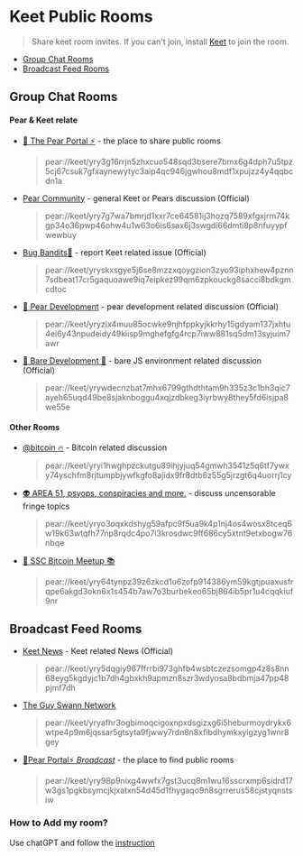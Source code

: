 # Keet Public Rooms

> Share keet room invites. If you can't join, install [Keet](https://keet.io) to join the room.

- [Group Chat Rooms](https://github.com/gasolin/awesome-pears/edit/main/keet_rooms.md#group-chat-rooms)
- [Broadcast Feed Rooms](https://github.com/gasolin/awesome-pears/edit/main/keet_rooms.md#broadcast-feed-rooms)

## Group Chat Rooms

#### Pear & Keet relate

- [🍐 The Pear Portal ⚡](https://gasolin.idv.tw/keetlink/#key=yry3g16rrjn5zhxcuo548sqd3bsere7bmx6g4dph7u5tpz5cj67csuk7gfxaynewytyc3aip4qc946jgwhou8mdf1xpujzz4y4qqbcdn1a&title=The%20Pear%20Portal%E2%9C%B5) - the place to share public rooms
  > pear://keet/yry3g16rrjn5zhxcuo548sqd3bsere7bmx6g4dph7u5tpz5cj67csuk7gfxaynewytyc3aip4qc946jgwhou8mdf1xpujzz4y4qqbcdn1a
- [Pear Community](https://gasolin.idv.tw/keetlink) - general Keet or Pears discussion (Official)
  > pear://keet/yry7g7wa7bmrjd1xxr7ce64581ij3hozq7589xfgxjrm74kgp34o36pwp46ohw4u1w63o6is6sax6j3swgdi66dmti8p8nfuyypfwewbuy
- [Bug Bandits🐞](https://gasolin.idv.tw/keetlink/#key=yryskxsgye5j6se8mzzxqoygzion3zyo93iphxhew4pznn7sdbeat17cr5gaquoawe9iq7eipkez99qm6zpkouckg8sacci8bdkgmcdtoc&title=Bug%20Bandits%F0%9F%90%9E) - report Keet related issue (Official)
  > pear://keet/yryskxsgye5j6se8mzzxqoygzion3zyo93iphxhew4pznn7sdbeat17cr5gaquoawe9iq7eipkez99qm6zpkouckg8sacci8bdkgmcdtoc
- [🍐 Pear Development](https://gasolin.idv.tw/keetlink/#key=yryzix4muu85ocwke9njhfppkyjkkrhy15gdyam137jxhtu4ei6y43npudeidy49kiisp9mghefgfg4rcp7iww881sq5dm13syjuim7awr&title=%F0%9F%8D%90%20Pear%20Development) - pear development related discussion (Official)
  > pear://keet/yryzix4muu85ocwke9njhfppkyjkkrhy15gdyam137jxhtu4ei6y43npudeidy49kiisp9mghefgfg4rcp7iww881sq5dm13syjuim7awr
- [🍐 Bare Development 🐻](https://gasolin.idv.tw/keetlink/#key=yrywdecnzbat7mhx6799gthdthtam9h335z3c1bh3qic7ayeh65uqd49be8sjaknboggu4xqjzdbkeg3iyrbwy8they5fd6isjpa8we55e&title=%F0%9F%8D%90%20Bare%20Development%20%F0%9F%90%9B) - bare JS environment related discussion (Official)
  > pear://keet/yrywdecnzbat7mhx6799gthdthtam9h335z3c1bh3qic7ayeh65uqd49be8sjaknboggu4xqjzdbkeg3iyrbwy8they5fd6isjpa8we55e

#### Other Rooms
- [@bitcoin 🔥](https://gasolin.idv.tw/keetlink/#key=yryi1hwghpzckutgu89ihjyjuq54gmwh3541z5q6tf7ywxy74yschfm8rjtumpbjywfkgfo8ajidx9fr8dtb6z55g5jrzgt6q4uorrj1cy&title=%40bitcoin%20%F0%9F%94%A5) - Bitcoin related discussion
  > pear://keet/yryi1hwghpzckutgu89ihjyjuq54gmwh3541z5q6tf7ywxy74yschfm8rjtumpbjywfkgfo8ajidx9fr8dtb6z55g5jrzgt6q4uorrj1cy
- [👽 AREA 51, psyops, conspiracies and more.](https://gasolin.idv.tw/keetlink/#key=yryo3oqxkdshyg59afpc9f5ua9k4p1nj4os4wosx8tceq6w19k63wtqfh77np8rqdc4po7i3krosdwc9ff686cy5xtnt9etxbogw76nbqe&title=AREA%2051%2C%20psyops%2C%20conspiracies%20and%20more.) - discuss uncensorable fringe topics
  > pear://keet/yryo3oqxkdshyg59afpc9f5ua9k4p1nj4os4wosx8tceq6w19k63wtqfh77np8rqdc4po7i3krosdwc9ff686cy5xtnt9etxbogw76nbqe
- [🎒 SSC Bitcoin Meetup 📚](https://gasolin.idv.tw/keetlink/#key=yry64tynpz39z6zkcd1u6zofp914386ym59kgtjpuaxusfrqpe6akgd3okn6x1s454b7aw7o3burbekeo65bj864ib5pr1u4cqqkiuf9nr&title=%F0%9F%8E%92%20SSC%20Bitcoin%20Meetup%20%F0%9F%93%9A)
  > pear://keet/yry64tynpz39z6zkcd1u6zofp914386ym59kgtjpuaxusfrqpe6akgd3okn6x1s454b7aw7o3burbekeo65bj864ib5pr1u4cqqkiuf9nr

## Broadcast Feed Rooms

- [Keet News](https://gasolin.idv.tw/keetlink/#key=yry5dqgiy967ffrrbi973ghfb4wsbtczezsomgp4z8s8nn68eyg5kgdyjc1b7dh4gbxkh9apmzn8szr3wdyosa8bdbmja47pp48pjmf7dh&title=Keet%20News) - Keet related News (Official)
  > pear://keet/yry5dqgiy967ffrrbi973ghfb4wsbtczezsomgp4z8s8nn68eyg5kgdyjc1b7dh4gbxkh9apmzn8szr3wdyosa8bdbmja47pp48pjmf7dh
- [The Guy Swann Network](https://gasolin.idv.tw/keetlink/#key=yryafhr3ogbimoqcigoxnpxdsgizxg6i5heburmoydrykx6wtpe4p9m6jqssar5gtsyta9fjwwy7rdn8n8xfibdhymkxyigzyg1wnr8gey&title=The%20Guy%20Swann%20Network)
  > pear://keet/yryafhr3ogbimoqcigoxnpxdsgizxg6i5heburmoydrykx6wtpe4p9m6jqssar5gtsyta9fjwwy7rdn8n8xfibdhymkxyigzyg1wnr8gey
- [🍐Pear Portal⚡ *Broadcast*](https://gasolin.idv.tw/keetlink/#key=yry98p9nixg4wwfx7gst3ucq8m1wu16sscrxmp6sidrd17w3gs1pgkbsymcjkjxatxn54d45d1fhygaqo9n8sgrrerus58cjstyqnstsiw&title=%F0%9F%8D%90Pear%20Portal%E2%9A%A1%20*Broadcast*) - the place to find public rooms
  > pear://keet/yry98p9nixg4wwfx7gst3ucq8m1wu16sscrxmp6sidrd17w3gs1pgkbsymcjkjxatxn54d45d1fhygaqo9n8sgrrerus58cjstyqnstsiw

### How to Add my room?

Use chatGPT and follow the [instruction](https://github.com/gasolin/keetlink/blob/main/README.md#how-i-turn-my-invite-link-to-a-web-link)
